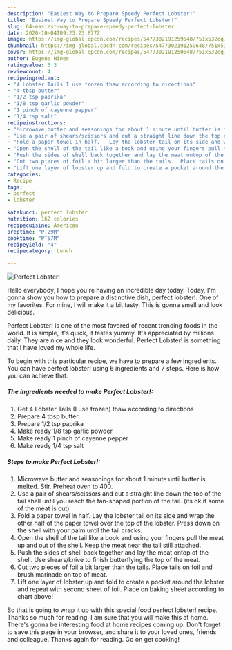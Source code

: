 ```yaml
---
description: "Easiest Way to Prepare Speedy Perfect Lobster!"
title: "Easiest Way to Prepare Speedy Perfect Lobster!"
slug: 64-easiest-way-to-prepare-speedy-perfect-lobster
date: 2020-10-04T09:23:23.877Z
image: https://img-global.cpcdn.com/recipes/5477302191259648/751x532cq70/perfect-lobster-recipe-main-photo.jpg
thumbnail: https://img-global.cpcdn.com/recipes/5477302191259648/751x532cq70/perfect-lobster-recipe-main-photo.jpg
cover: https://img-global.cpcdn.com/recipes/5477302191259648/751x532cq70/perfect-lobster-recipe-main-photo.jpg
author: Eugene Hines
ratingvalue: 3.3
reviewcount: 4
recipeingredient:
- "4 Lobster Tails I use frozen thaw according to directions"
- "4 tbsp butter"
- "1/2 tsp paprika"
- "1/8 tsp garlic powder"
- "1 pinch of cayenne pepper"
- "1/4 tsp salt"
recipeinstructions:
- "Microwave butter and seasonings for about 1 minute until butter is melted.  Stir.  Preheat oven to 400."
- "Use a pair of shears/scissors and cut a straight line down the top of the tail shell until you reach the fan-shaped portion of the tail. (its ok if some of the meat is cut)"
- "Fold a paper towel in half.   Lay the lobster tail on its side and wrap the other half of the paper towel over the top of the lobster. Press down on the shell with your palm until the tail cracks."
- "Open the shell of the tail like a book and using your fingers pull the meat up and out of the shell.  Keep the meat near the tail still attached."
- "Push the sides of shell back together and lay the meat ontop of the shell. Use shears/knive to finish butterflying the top of the meat."
- "Cut two pieces of foil a bit larger than the tails.  Place tails on foil and brush marinade on top of meat."
- "Lift one layer of lobster up and fold to create a pocket around the lobster and repeat with second sheet of foil.  Place on baking sheet according to chart above!"
categories:
- Recipe
tags:
- perfect
- lobster

katakunci: perfect lobster 
nutrition: 162 calories
recipecuisine: American
preptime: "PT29M"
cooktime: "PT57M"
recipeyield: "4"
recipecategory: Lunch

---
```



![Perfect Lobster!](https://img-global.cpcdn.com/recipes/5477302191259648/751x532cq70/perfect-lobster-recipe-main-photo.jpg)

Hello everybody, I hope you're having an incredible day today. Today, I'm gonna show you how to prepare a distinctive dish, perfect lobster!. One of my favorites. For mine, I will make it a bit tasty. This is gonna smell and look delicious.



Perfect Lobster! is one of the most favored of recent trending foods in the world. It is simple, it's quick, it tastes yummy. It's appreciated by millions daily. They are nice and they look wonderful. Perfect Lobster! is something that I have loved my whole life.


To begin with this particular recipe, we have to prepare a few ingredients. You can have perfect lobster! using 6 ingredients and 7 steps. Here is how you can achieve that.

<!--inarticleads1-->

##### The ingredients needed to make Perfect Lobster!:

1. Get 4 Lobster Tails (I use frozen) thaw according to directions
1. Prepare 4 tbsp butter
1. Prepare 1/2 tsp paprika
1. Make ready 1/8 tsp garlic powder
1. Make ready 1 pinch of cayenne pepper
1. Make ready 1/4 tsp salt




<!--inarticleads2-->

##### Steps to make Perfect Lobster!:

1. Microwave butter and seasonings for about 1 minute until butter is melted.  Stir.  Preheat oven to 400.
1. Use a pair of shears/scissors and cut a straight line down the top of the tail shell until you reach the fan-shaped portion of the tail. (its ok if some of the meat is cut)
1. Fold a paper towel in half.   Lay the lobster tail on its side and wrap the other half of the paper towel over the top of the lobster. Press down on the shell with your palm until the tail cracks.
1. Open the shell of the tail like a book and using your fingers pull the meat up and out of the shell.  Keep the meat near the tail still attached.
1. Push the sides of shell back together and lay the meat ontop of the shell. Use shears/knive to finish butterflying the top of the meat.
1. Cut two pieces of foil a bit larger than the tails.  Place tails on foil and brush marinade on top of meat.
1. Lift one layer of lobster up and fold to create a pocket around the lobster and repeat with second sheet of foil.  Place on baking sheet according to chart above!




So that is going to wrap it up with this special food perfect lobster! recipe. Thanks so much for reading. I am sure that you will make this at home. There's gonna be interesting food at home recipes coming up. Don't forget to save this page in your browser, and share it to your loved ones, friends and colleague. Thanks again for reading. Go on get cooking!
